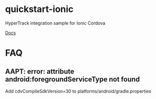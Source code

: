 # quickstart-ionic
HyperTrack integration sample for Ionic Cordova

[Docs](https://hypertrack.com/docs/install-sdk-ionic)

# FAQ

## AAPT: error: attribute android:foregroundServiceType not found

Add cdvCompileSdkVersion=30 to platforms/android/gradle.properties
